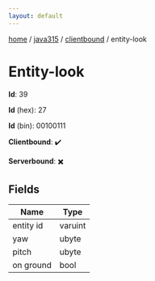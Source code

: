 ```yaml
---
layout: default
---
```


[home](/)  /  [java315](/protocol/java315)  /  [clientbound](/protocol/java315/clientbound)  /  entity-look

# Entity-look

**Id**: 39

**Id** (hex): 27

**Id** (bin): 00100111

**Clientbound**: ✔️

**Serverbound**: ✖️

## Fields

Name | Type
---|---
entity id | varuint
yaw | ubyte
pitch | ubyte
on ground | bool

